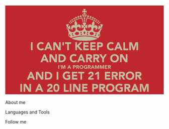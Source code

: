 ![Header](https://github.com/casper91044/casper91044/blob/main/assets/3ec4beb4d18836b335fa35f6377a9324.png)

About me

Languages and Tools

Follow me